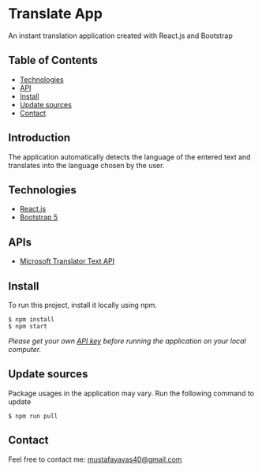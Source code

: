 # Translate App

An instant translation application created with React.js and Bootstrap


## Table of Contents
* [Technologies](#technologies)
* [API](#APIs)
* [Install](#install)
* [Update sources](#update-sources)
* [Contact](#contact)

## Introduction

The application automatically detects the language of the entered text and translates into the language chosen by the user.


## Technologies
* [React.js](https://reactjs.org/)
* [Bootstrap 5](https://getbootstrap.com/)

## APIs
* [Microsoft Translator Text API](https://rapidapi.com/microsoft-azure-org-microsoft-cognitive-services/api/microsoft-translator-text/)

## Install 
To run this project, install it locally using npm.

```
$ npm install
$ npm start
```

*Please get your own [API key](https://www.themoviedb.org/documentation/api/) before running the application on your local computer.*


## Update sources
Package usages in the application may vary.
Run the following command to update

```
$ npm run pull
```


## Contact
Feel free to contact me: mustafayavas40@gmail.com